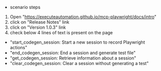 - scenario steps 
1. Open "https://executeautomation.github.io/mcp-playwright/docs/intro"
2. click on "Release Notes" link 
3. click on "Version 1.0.3" link
4. check below 4 lines of text is present on the page 

 - "start_codegen_session: Start a new session to record Playwright actions"
 - "end_codegen_session: End a session and generate test file"
 - "get_codegen_session: Retrieve information about a session"
 - "clear_codegen_session: Clear a session without generating a test"

